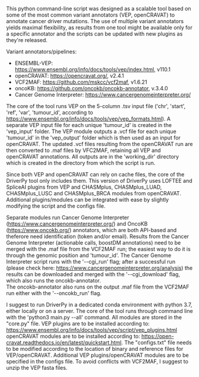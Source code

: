 This python command-line script was designed as a scalable tool based on some of the most common variant annotators (VEP, openCRAVAT) to annotate cancer driver mutations. The use of multiple variant annotators yields maximal flexibility, as results from one tool might be available only for a specific annotator and the scripts can be updated with new plugins as they're released. 

Variant annotators/pipelines:
- ENSEMBL-VEP: https://www.ensembl.org/info/docs/tools/vep/index.html, v110.1
- openCRAVAT: https://opencravat.org/, v2.4.1
- VCF2MAF: https://github.com/mskcc/vcf2maf, v1.6.21
- oncoKB: https://github.com/oncokb/oncokb-annotator, v.3.4.0
- Cancer Genome Interpreter: https://www.cancergenomeinterpreter.org/

The core of the tool runs VEP on the 5-column .tsv input file ('chr', 'start', 'ref', 'var', 'tumour_id', according to https://www.ensembl.org/info/docs/tools/vep/vep_formats.html). 
A separate VEP input file for each unique 'tumour_id' is created in the 'vep_input' folder. The VEP module outputs a .vcf file for each unique 'tumour_id' in the 'vep_output' folder which is then used as an input for openCRAVAT. The updated .vcf files resulting from the openCRAVAT run are then converted to .maf files by VFC2MAF, retaining all VEP and openCRAVAT annotations. 
All outputs are in the 'working_dir' directory which is created in the directory from which the script is run. 

Since both VEP and openCRAVAT can rely on cache files, the core of the DriverPy tool only includes them. This version of DriverPy uses LOFTEE and SpliceAI plugins from VEP and CHASMplus, CHASMplus_LUAD, CHASMplus_LUSC and CHASMplus_BRCA modules from openCRAVAT. 
Additional plugins/modules can be integrated with ease by slightly modifying the script and the configs file.

Separate modules run Cancer Genome Interpreter (https://www.cancergenomeinterpreter.org/) and OncoKB (https://www.oncokb.org/) annotators, which are both API-based and theferore need identification (token and/or email). 
Results from the Cancer Genome Interpreter (actionable calls, boostDM annotations) need to be merged with the .maf file from the VCF2MAF run; the easiest way to do it is through the genomic position and 'tumour_id'. The Cancer Genome Interpreter script runs with the '--cgi_run' flag; after a successful run (please check here: https://www.cancergenomeinterpreter.org/analysis) the results can be downloaded and merged with the '--cgi_download' flag, which also runs the oncokb-annotator.  
The oncokb-annotator also runs on the output .maf file from the VCF2MAF run either with the '--oncokb_run' flag.

I suggest to run DriverPy in a dedicated conda environment with python 3.7, either locally or on a server. 
The core of the tool runs through command line with the 'python3 main.py --all' command. 
All modules are stored in the "core.py" file.
VEP plugins are to be installed according to: https://www.ensembl.org/info/docs/tools/vep/script/vep_plugins.html
openCRAVAT modules are to be installed according to: https://open-cravat.readthedocs.io/en/latest/quickstart.html.
The "configs.txt" file needs to be modified according to the location of binary and reference files for VEP/openCRAVAT. Additional VEP plugins/openCRAVAT modules are to be specified in the configs file.
To avoid conflicts with VCF2MAF, I suggest to unzip the VEP fasta files.

